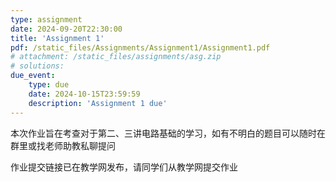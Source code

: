 ```yaml
---
type: assignment
date: 2024-09-20T22:30:00
title: 'Assignment 1'
pdf: /static_files/Assignments/Assignment1/Assignment1.pdf
# attachment: /static_files/assignments/asg.zip
# solutions: 
due_event: 
    type: due
    date: 2024-10-15T23:59:59
    description: 'Assignment 1 due'
---
```

本次作业旨在考查对于第二、三讲电路基础的学习，如有不明白的题目可以随时在群里或找老师助教私聊提问

作业提交链接已在教学网发布，请同学们从教学网提交作业
